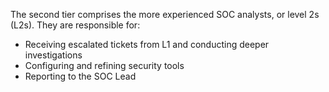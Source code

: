 The second tier comprises the more experienced SOC analysts, or level 2s (L2s). They are responsible for: 

- Receiving escalated tickets from L1 and conducting deeper investigations
- Configuring and refining security tools
- Reporting to the SOC Lead